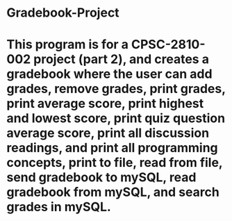# Gradebook-Project
# This program is for a CPSC-2810-002 project (part 2), and creates a gradebook where the user can add grades, remove grades, print grades, print average score, print highest and lowest score, print quiz question average score, print all discussion readings, and print all programming concepts, print to file, read from file, send gradebook to mySQL, read gradebook from mySQL, and search grades in mySQL.
 
